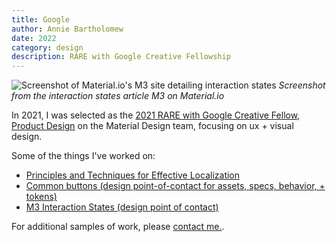 ```yaml
---
title: Google
author: Annie Bartholomew
date: 2022
category: design
description: RARE with Google Creative Fellowship
---
```

![Screenshot of Material.io's M3 site detailing interaction states](assets/images/google.png)
*Screenshot from the interaction states article M3 on Material.io*

In 2021, I was selected as the [2021 RARE with Google Creative Fellow, Product Design](https://rare.withgoogle.com/program/creative-fellowship/) on the Material Design team, focusing on ux + visual design. 

Some of the things I've worked on: 
- [Principles and Techniques for Effective Localization](https://material.io/blog/localization-principles-techniques)
- [Common buttons (design point-of-contact for assets, specs, behavior, + tokens)](https://m3.material.io/components/buttons/overview)
- [M3 Interaction States (design point of contact)](https://m3.material.io/foundations/interaction-states)


 

For additional samples of work, please [contact me.](mailto:anniebartholomew@gmail.com). 